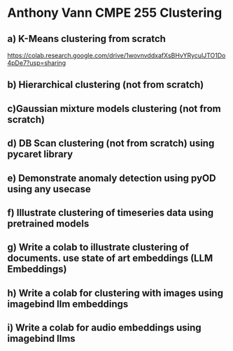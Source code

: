 # Anthony Vann CMPE 255 Clustering

## a) K-Means clustering from scratch 
https://colab.research.google.com/drive/1wovnvddxafXsBHvYRyculJTO1Do4pDe7?usp=sharing

## b) Hierarchical clustering (not from scratch)


## c)Gaussian mixture models clustering (not from scratch)


## d) DB Scan clustering (not from scratch) using pycaret library 


## e) Demonstrate anomaly detection using pyOD using any usecase


## f) Illustrate clustering of timeseries data using pretrained models 


## g) Write a colab to illustrate clustering  of documents. use state of art embeddings (LLM Embeddings)


## h) Write a colab for clustering with images using imagebind llm embeddings 


## i) Write a colab for audio embeddings using imagebind llms
